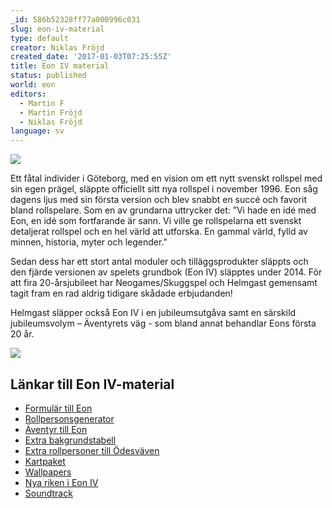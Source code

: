 ```yaml
---
_id: 586b52328ff77a000996c031
slug: eon-iv-material
type: default
creator: Niklas Fröjd
created_date: '2017-01-03T07:25:55Z'
title: Eon IV material
status: published
world: eon
editors:
  - Martin F
  - Martin Fröjd
  - Niklas Fröjd
language: sv
---
```

![](https://helmgast.se/asset/image/eon20logga.png)

Ett fåtal individer i Göteborg, med en vision om ett nytt svenskt rollspel med sin egen prägel, släppte officiellt sitt nya rollspel i november 1996. Eon såg dagens ljus med sin första version och blev snabbt en succé och favorit bland rollspelare. Som en av grundarna uttrycker det: ”Vi hade en idé med Eon, en idé som fortfarande är sann. Vi ville ge rollspelarna ett svenskt detaljerat rollspel och en hel värld att utforska. En gammal värld, fylld av minnen, historia, myter och legender.”

Sedan dess har ett stort antal moduler och tilläggsprodukter släppts och den fjärde versionen av spelets grundbok (Eon IV) släpptes under 2014. För att fira 20-årsjubileet har Neogames/Skuggspel och Helmgast gemensamt tagit fram en rad aldrig tidigare skådade erbjudanden!

Helmgast släpper också Eon IV i en jubileumsutgåva samt en särskild jubileumsvolym – Äventyrets väg - som bland annat behandlar Eons första 20 år.

![](https://helmgast.se/asset/image/eon20mockups.png)

## Länkar till Eon IV-material

* [Formulär till Eon](https://helmgast.se/eon/material)
* [Rollpersonsgenerator](https://helmgast.se/eongen/beta)
* [Äventyr till Eon](https://helmgast.se/helmgast/aventyr-till-eon)
* [Extra bakgrundstabell](https://helmgast.se/helmgast/extramaterial-till-eon-iv)
* [Extra rollpersoner till Ödesväven](https://helmgast.se/meta/odesvaven-extra-rollpersoner)
* [Kartpaket](https://helmgast.se/helmgast/kartpaket)
* [Wallpapers](https://helmgast.se/helmgast/wallpaper)
* [Nya riken i Eon IV](https://helmgast.se/helmgast/den-nya-varlden)
* [Soundtrack](https://helmgast.se/helmgast/soundtrack-till-eon-the-face-of-deception)
